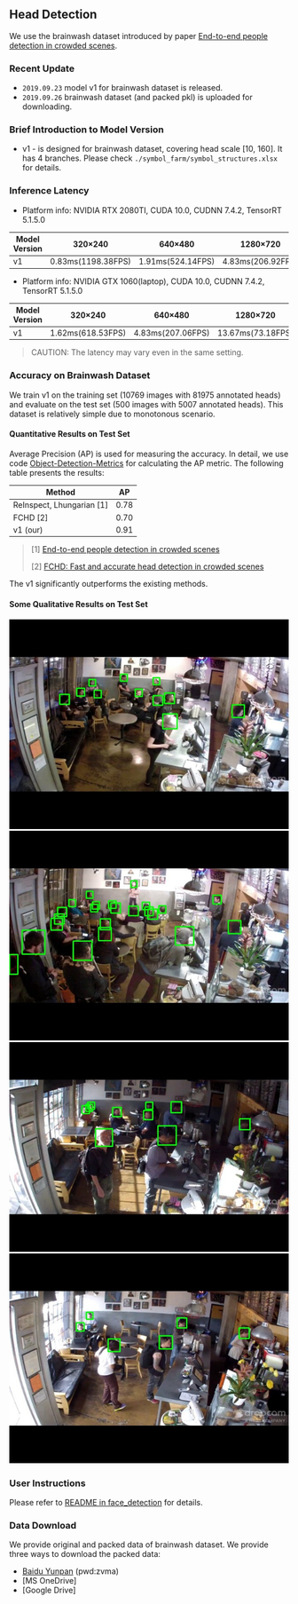 ## Head Detection
We use the brainwash dataset introduced by paper [End-to-end people detection in crowded scenes](https://arxiv.org/abs/1506.04878).

### Recent Update
* `2019.09.23` model v1 for brainwash dataset is released.
* `2019.09.26` brainwash dataset (and packed pkl) is uploaded for downloading.

### Brief Introduction to Model Version
* v1 - is designed for brainwash dataset, covering head scale [10, 160]. It has 4 branches. Please check 
`./symbol_farm/symbol_structures.xlsx` for details.

### Inference Latency

* Platform info: NVIDIA RTX 2080TI, CUDA 10.0, CUDNN 7.4.2, TensorRT 5.1.5.0

Model Version|320×240|640×480|1280×720|1920×1080|3840×2160|7680×4320
-------------|-------|-------|--------|---------|---------|---------
v1|0.83ms(1198.38FPS)|1.91ms(524.14FPS)|4.83ms(206.92FPS)|10.62ms(94.19FPS)|42.28ms(23.65FPS)|166.81ms(5.99FPS)

* Platform info: NVIDIA GTX 1060(laptop), CUDA 10.0, CUDNN 7.4.2, TensorRT 5.1.5.0

Model Version|320×240|640×480|1280×720|1920×1080|3840×2160
-------------|-------|-------|--------|---------|---------
v1|1.62ms(618.53FPS)|4.83ms(207.06FPS)|13.67ms(73.18FPS)|30.01ms(33.32FPS)|121.15ms(8.25FPS)

> CAUTION: The latency may vary even in the same setting.

### Accuracy on Brainwash Dataset
We train v1 on the training set (10769 images with 81975 annotated heads) and evaluate on the test set (500 images with 5007 
annotated heads). This dataset is relatively simple due to monotonous scenario.

#### Quantitative Results on Test Set
Average Precision (AP) is used for measuring the accuracy. In detail, we use code [Object-Detection-Metrics](https://github.com/rafaelpadilla/Object-Detection-Metrics)
for calculating the AP metric. The following table presents the results:

Method|AP
--------|------
ReInspect, Lhungarian [1]|0.78
FCHD [2]|0.70
v1 (our)|0.91

>[1] [End-to-end people detection in crowded scenes](https://arxiv.org/abs/1506.04878)
>
>[2] [FCHD: Fast and accurate head detection in crowded scenes](https://arxiv.org/abs/1809.08766)

The v1 significantly outperforms the existing methods.

#### Some Qualitative Results on Test Set
![image](./accuracy_evaluation/test_images/2.jpg)
![image](./accuracy_evaluation/test_images/72.jpg)
![image](./accuracy_evaluation/test_images/322.jpg)
![image](./accuracy_evaluation/test_images/411.jpg)

### User Instructions
Please refer to [README in face_detection](../face_detection/README.md) for details.

### Data Download
We provide original and packed data of brainwash dataset. We provide three ways to download the packed data:
* [Baidu Yunpan](https://pan.baidu.com/s/1VdiXHhtw9aNaU1E9PhVwtQ) (pwd:zvma)
* [MS OneDrive]
* [Google Drive]